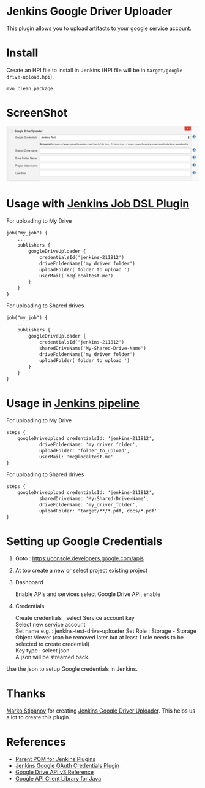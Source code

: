 Jenkins Google Driver Uploader
===
This plugin allows you to upload artifacts to your google service account.


# Install

Create an HPI file to install in Jenkins (HPI file will be in
`target/google-drive-upload.hpi`).

    mvn clean package


# ScreenShot

![sample_image](assets/jenkins-drive-uploader.png)

# Usage with [Jenkins Job DSL Plugin](https://github.com/jenkinsci/job-dsl-plugin)
For uploading to My Drive

    job("my_job") {
        ...
        publishers {
            googleDriveUploader {
                credentialsId('jenkins-211812')
                driveFolderName('my_driver_folder')
                uploadFolder('folder_to_upload ')
                userMail('me@localtest.me')
            }
        }
    }    
        
For uploading to Shared drives

    job("my_job") {
        ...
        publishers {
            googleDriveUploader {
                credentialsId('jenkins-211812')
                sharedDriveName('My-Shared-Drive-Name')
                driveFolderName('my_driver_folder')
                uploadFolder('folder_to_upload ')
            }
        }
    }    
        
# Usage in [Jenkins pipeline](https://jenkins.io/doc/book/pipeline/)
For uploading to My Drive

    steps {
        googleDriveUpload credentialsId: 'jenkins-211812',
                driveFolderName: 'my_driver_folder', 
                uploadFolder: 'folder_to_upload',
                userMail: 'me@localtest.me'
    }        

For uploading to Shared drives

    steps {
        googleDriveUpload credentialsId: 'jenkins-211812',
                sharedDriveName: 'My-Shared-Drive-Name',
                driveFolderName: 'my_driver_folder', 
                uploadFolder: 'target/**/*.pdf, docs/*.pdf'
    }        

# Setting up Google Credentials 

1. Goto : https://console.developers.google.com/apis

1. At top create a new or select project existing project 

1. Dashboard 

    Enable APIs and services
    select Google Drive API, enable

1.  Credentials

    Create credentials , select Service account key  
    Select new service account  
    Set name e.g. : jenkins-test-drive-uploader 
    Set Role : Storage - Storage Object Viewer (can be removed later but at least 1 role needs to be selected to create credential)  
    Key type : select json  
    A json will be streamed back.   
    
Use the json to setup Google credentials in Jenkins.

# Thanks

[Marko Stipanov](https://github.com/mstipanov) for creating [Jenkins Google Driver Uploader](https://github.com/mstipanov/google-drive-upload-plugin). This helps us a lot to create this plugin.

# References 
* [Parent POM for Jenkins Plugins](https://github.com/jenkinsci/plugin-pom)
* [Jenkins Google OAuth Credentials Plugin](https://github.com/jenkinsci/google-oauth-plugin)
* [Google Drive API v3 Reference](https://developers.google.com/drive/api/v3/reference)
* [Google API Client Library for Java ](https://developers.google.com/api-client-library/java)